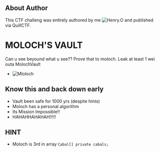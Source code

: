 ## About Author
This CTF challeng was entirely authored by me ![Henry.O](https://twitter.com/Kodak_Rome) and published via QuillCTF.  
# MOLOCH'S VAULT
Can u see beyound what u see?? Prove that to moloch. Leak at least 1 wei outa MolochVault

- ![Mloloch](https://media.giphy.com/media/Lr9Y5rWFIpcsTSodLj/giphy.gif)

## Know this and back down early
- Vault been safe for 1000 yrs (despite hints)
- Moloch has a personal algorithm
- Its Mission Impossible!!
- HAHAHHAHAHAH!!!!!

## HINT
- Moloch is 3rd in array `Cabal[] private cabals;`
